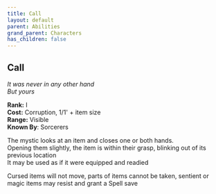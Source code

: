 ```yaml
---
title: Call
layout: default
parent: Abilities
grand_parent: Characters
has_children: false
---
```


## Call
_It was never in any other hand_  
_But yours_

**Rank:** I  
**Cost:** Corruption, 1/1' + item size  
**Range:** Visible  
**Known By**: Sorcerers

The mystic looks at an item and closes one or both hands.  
Opening them slightly, the item is within their grasp, blinking out of its previous location  
It may be used as if it were equipped and readied

Cursed items will not move, parts of items cannot be taken, sentient or magic items may resist and grant a Spell save
